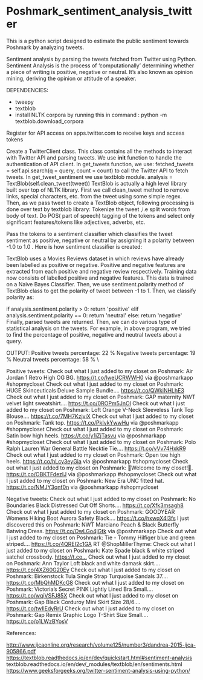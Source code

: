 # Poshmark_sentiment_analysis_twitter
This is a python script designed to estimate the public sentiment towards Poshmark by analyzing tweets.

Sentiment analysis by parsing the tweets fetched from Twitter using Python. Sentiment Analysis is the process of ‘computationally’ determining whether a piece of writing is positive, negative or neutral. It’s also known as opinion mining, deriving the opinion or attitude of a speaker.

DEPENDENCIES:
- tweepy
- textblob
- install NLTK corpora by running this in command : python -m textblob.download_corpora

Register for API access on apps.twitter.com to receive keys and access tokens

Create a TwitterClient class. This class contains all the methods to interact with Twitter API and parsing tweets. We use __init__ function to handle the authentication of API client.
In get_tweets function, we use: fetched_tweets = self.api.search(q = query, count = count) to call the Twitter API to fetch tweets.
In get_tweet_sentiment we use textblob module. analysis = TextBlob(self.clean_tweet(tweet)) TextBlob is actually a high level library built over top of NLTK library. First we call clean_tweet method to remove links, special characters, etc. from the tweet using some simple regex. Then, as we pass tweet to create a TextBlob object, following processing is done over text by textblob library:
Tokenize the tweet ,i.e split words from body of text. Do POS( part of speech) tagging of the tokens and select only significant features/tokens like adjectives, adverbs, etc. 

Pass the tokens to a sentiment classifier which classifies the tweet sentiment as positive, negative or neutral by assigning it a polarity between -1.0 to 1.0 .
Here is how sentiment classifier is created:

TextBlob uses a Movies Reviews dataset in which reviews have already been labelled as positive or negative.
Positive and negative features are extracted from each positive and negative review respectively.
Training data now consists of labelled positive and negative features. This data is trained on a Naive Bayes Classifier.
Then, we use sentiment.polarity method of TextBlob class to get the polarity of tweet between -1 to 1.
Then, we classify polarity as:

if analysis.sentiment.polarity > 0:
       return 'positive'
elif analysis.sentiment.polarity == 0:
       return 'neutral'
else:
       return 'negative'
Finally, parsed tweets are returned. Then, we can do various type of statistical analysis on the tweets. For example, in above program, we tried to find the percentage of positive, negative and neutral tweets about a query.

OUTPUT:
Positive tweets percentage: 22 %
Negative tweets percentage: 19 %
Neutral tweets percentage: 58 % \ 


Positive tweets:
Check out what I just added to my closet on Poshmark: Air Jordan 1 Retro High OG BG. https://t.co/lweUCRWWH0 via @poshmarkapp #shopmycloset
Check out what I just added to my closet on Poshmark: HUGE Skinceuticals Deluxe Sample Bundle.… https://t.co/QWkiNHLhE3
Check out what I just added to my closet on Poshmark: GAP maternity NWT velvet light sweatshirt.… https://t.co/0ROPm5JnOl
Check out what I just added to my closet on Poshmark: Loft Orange V-Neck Sleeveless Tank Top Blouse.… https://t.co/7MH7KzjviX
Check out what I just added to my closet on Poshmark: Tank top. https://t.co/PkIvkYwwHu via @poshmarkapp #shopmycloset
Check out what I just added to my closet on Poshmark: Satin bow high heels. https://t.co/y1iZjTasvu via @poshmarkapp #shopmycloset
Check out what I just added to my closet on Poshmark: Polo Ralph Lauren War General Battle Necktie Tie.… https://t.co/vVv74HxkR9
Check out what I just added to my closet on Poshmark: Open toe high heels. https://t.co/hLcy3eyGia via @poshmarkapp #shopmycloset
Check out what I just added to my closet on Poshmark: 🌻Welcome to my closet!🌻. https://t.co/OBKTFdezIJ via @poshmarkapp #shopmycloset
Check out what I just added to my closet on Poshmark: New Era UNC fitted hat. https://t.co/NMJY3qnf0n via @poshmarkapp #shopmycloset


Negative tweets:
Check out what I just added to my closet on Poshmark: No Boundaries Black Distressed Cut Off Shorts.… https://t.co/Xfk3msagh8
Check out what I just added to my closet on Poshmark: GOODYEAR Womens Hiking Boot Aurora Safety Black.… https://t.co/hxwqX4l3fs
I just discovered this on Poshmark: NWT Marciano Peach &amp; Black Butterfly Batwing Dress. https://t.co/OwLGo4jGtk via @poshmarkapp
Check out what I just added to my closet on Poshmark: Tie - Tommy Hilfiger blue and green striped.… https://t.co/4QREI2c1GA
RT @ShopMillerThyme: Check out what I just added to my closet on Poshmark: Kate Spade black &amp; white striped satchel crossbody. https://t.co…
Check out what I just added to my closet on Poshmark: Ann Taylor Loft black and white damask skirt.… https://t.co/4XZ60G20Ey
Check out what I just added to my closet on Poshmark: Birkenstock Tula Single Strap Turquoise Sandals 37.… https://t.co/MbQhMDKcG8
Check out what I just added to my closet on Poshmark: Victoria’s Secret PINK Lightly Lined Bra Small.… https://t.co/wqiVSFJ85X
Check out what I just added to my closet on Poshmark: Gap Black Corduroy Mini Skirt Size 28/6.… https://t.co/twIlEdyRrU
Check out what I just added to my closet on Poshmark: Gap Remix Graphic Logo T-Shirt Size Small.… https://t.co/o1LWzBYosV

References:

http://www.ijcaonline.org/research/volume125/number3/dandrea-2015-ijca-905866.pdf
https://textblob.readthedocs.io/en/dev/quickstart.html#sentiment-analysis
textblob.readthedocs.io/en/dev/_modules/textblob/en/sentiments.html  
https://www.geeksforgeeks.org/twitter-sentiment-analysis-using-python/
